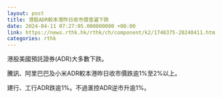 ```yaml
---
layout: post
title: 港股ADR較本港昨日收市價普遍下跌
date: 2024-04-11 07:27:05.000000000 +08:00
link: https://news.rthk.hk/rthk/ch/component/k2/1748375-20240411.htm
categories: rthk
---
```


港股美國預託證券(ADR)大多數下跌。

騰訊、阿里巴巴及小米ADR較本港昨日收市價跌逾1%至2%以上。

建行、工行ADR跌逾1%。不過滙控ADR逆市升逾1%。
